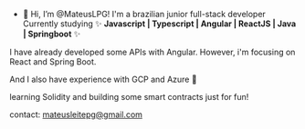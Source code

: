 - 👋 Hi, I’m @MateusLPG! I'm a brazilian junior full-stack developer
Currently studying ✨ <strong>Javascript | Typescript | Angular | ReactJS | Java | Springboot</strong> ✨

I have already developed some APIs with Angular. However, i'm focusing on React and Spring Boot.

And I also have experience with GCP and Azure 👀

learning Solidity and building some smart contracts just for fun!

contact: mateusleitepg@gmail.com
<!---
MateusLPG/MateusLPG is a ✨ special ✨ repository because its `README.md` (this file) appears on your GitHub profile.
You can click the Preview link to take a look at your changes.
--->

